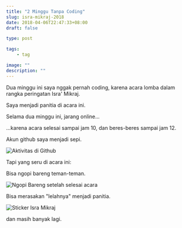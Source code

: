 ```yaml
---
title: "2 Minggu Tanpa Coding"
slug: isra-mikraj-2018
date: 2018-04-06T22:47:33+08:00
draft: false

type: post

tags:
    - tag

image: ""
description: ""
---
```


Dua minggu ini saya nggak pernah coding,
karena acara lomba dalam rangka peringatan Isra' Mikraj.

Saya menjadi panitia di acara ini.

Selama dua minggu ini, jarang online...

...karena acara selesai sampai jam 10, dan beres-beres
sampai jam 12.

Akun github saya menjadi sepi.

![Aktivitas di Github](/img/isra-mikraj/github.png)

Tapi yang seru di acara ini:

Bisa ngopi bareng teman-teman.

![Ngopi Bareng setelah selesai acara](/img/isra-mikraj/panitia.jpg)

Bisa merasakan "lelahnya" menjadi panitia.

![Sticker Isra Mikraj](/img/isra-mikraj/sticker.jpg)

dan masih banyak lagi.